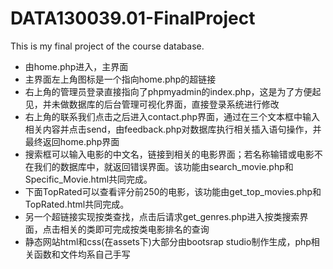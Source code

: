 # DATA130039.01-FinalProject
This is my final project of the course database.
* 由home.php进入，主界面
* 主界面左上角图标是一个指向home.php的超链接
* 右上角的管理员登录直接指向了phpmyadmin的index.php，这是为了方便起见，并未做数据库的后台管理可视化界面，直接登录系统进行修改
* 右上角的联系我们点击之后进入contact.php界面，通过在三个文本框中输入相关内容并点击send，由feedback.php对数据库执行相关插入语句操作，并最终返回home.php界面
* 搜索框可以输入电影的中文名，链接到相关的电影界面；若名称输错或电影不在我们的数据库中，就返回错误界面。该功能由search_movie.php和Specific_Movie.html共同完成。
* 下面TopRated可以查看评分前250的电影，该功能由get_top_movies.php和TopRated.html共同完成。
* 另一个超链接实现按类查找，点击后请求get_genres.php进入按类搜索界面，点击相关的类即可完成按类电影排名的查询
* 静态网站html和css(在assets下)大部分由bootsrap studio制作生成，php相关函数和文件均系自己手写
